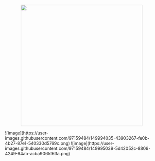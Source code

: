 <p align="center"><a href="https://laravel.com" target="_blank"><img src="https://raw.githubusercontent.com/laravel/art/master/logo-lockup/5%20SVG/2%20CMYK/1%20Full%20Color/laravel-logolockup-cmyk-red.svg" width="400"></a></p>



</p>
![image](https://user-images.githubusercontent.com/97159484/149994035-43903267-fe0b-4b27-87e1-540330d5769c.png)
![image](https://user-images.githubusercontent.com/97159484/149995039-5d42052c-8809-4249-84ab-acba9065f63a.png)



